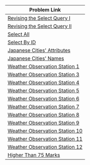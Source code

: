 | Problem Link |
| ------------------|
|[Revising the Select Query I](https://www.hackerrank.com/challenges/revising-the-select-query/problem?isFullScreen=true)|
|[Revising the Select Query II](https://www.hackerrank.com/challenges/revising-the-select-query-2/problem?isFullScreen=true)|
|[Select All](https://www.hackerrank.com/challenges/select-all-sql/problem?isFullScreen=true)|
|[Select By ID](https://www.hackerrank.com/challenges/select-by-id/problem?isFullScreen=true)|
|[Japanese Cities' Attributes](https://www.hackerrank.com/challenges/japanese-cities-attributes/problem?isFullScreen=true)|
|[Japanese Cities' Names](https://www.hackerrank.com/challenges/japanese-cities-name/problem?isFullScreen=true)|
|[Weather Observation Station 1](https://www.hackerrank.com/challenges/weather-observation-station-1/problem?isFullScreen=true)|
|[Weather Observation Station 3](https://www.hackerrank.com/challenges/weather-observation-station-3/problem?isFullScreen=true)|
|[Weather Observation Station 4](https://www.hackerrank.com/challenges/weather-observation-station-4/problem?isFullScreen=true)|
|[Weather Observation Station 5](https://www.hackerrank.com/challenges/weather-observation-station-5/problem?isFullScreen=true)|
|[Weather Observation Station 6](https://www.hackerrank.com/challenges/weather-observation-station-6/problem?isFullScreen=true)|
|[Weather Observation Station 7](https://www.hackerrank.com/challenges/weather-observation-station-7/problem?isFullScreen=true)|
|[Weather Observation Station 8](https://www.hackerrank.com/challenges/weather-observation-station-8/problem?isFullScreen=true)|
|[Weather Observation Station 9](https://www.hackerrank.com/challenges/weather-observation-station-9/problem?isFullScreen=true)|
|[Weather Observation Station 10](https://www.hackerrank.com/challenges/weather-observation-station-10/problem?isFullScreen=true)|
|[Weather Observation Station 11](https://www.hackerrank.com/challenges/weather-observation-station-11/problem?isFullScreen=true)|
|[Weather Observation Station 12](https://www.hackerrank.com/challenges/weather-observation-station-12/problem?isFullScreen=true)|
|[Higher Than 75 Marks](https://www.hackerrank.com/challenges/more-than-75-marks/problem?isFullScreen=true)|

